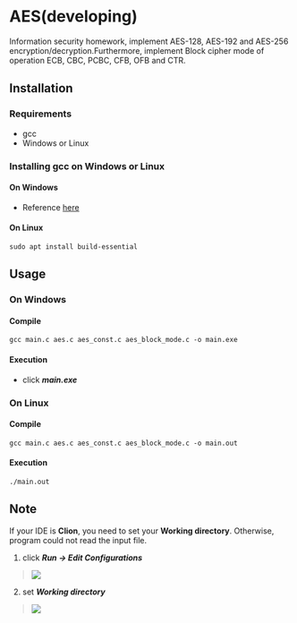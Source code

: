 # AES(developing)
Information security homework, implement AES-128, AES-192 and AES-256 encryption/decryption.Furthermore, implement Block cipher mode of operation ECB, CBC, PCBC, CFB, OFB and CTR.

## Installation
### Requirements
- gcc
- Windows or Linux
### Installing gcc on Windows or Linux
#### On Windows
- Reference [here](https://sites.google.com/site/mycprogrammingbook/bu-chong-cai-liao/gccanzhuang)

#### On Linux
```
sudo apt install build-essential
```

## Usage
### On Windows
#### Compile
```
gcc main.c aes.c aes_const.c aes_block_mode.c -o main.exe
```
#### Execution
- click ***main.exe***

### On Linux
#### Compile
```
gcc main.c aes.c aes_const.c aes_block_mode.c -o main.out
```
#### Execution
```
./main.out
```

## Note
If your IDE is **Clion**, you need to set your **Working directory**. Otherwise, program could not read the input file.

1. click ***Run -> Edit Configurations***
> ![](https://i.imgur.com/WXlydmu.png)
    
2.  set ***Working directory***

> ![](https://i.imgur.com/OZToRbw.png)
